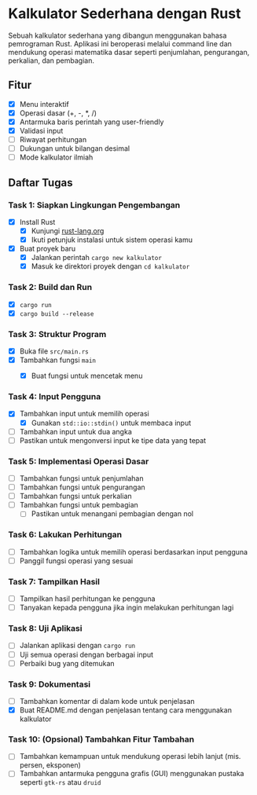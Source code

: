 # Kalkulator Sederhana dengan Rust

Sebuah kalkulator sederhana yang dibangun menggunakan bahasa pemrograman Rust. Aplikasi ini beroperasi melalui command line dan mendukung operasi matematika dasar seperti penjumlahan, pengurangan, perkalian, dan pembagian.

## Fitur

- [x] Menu interaktif
- [x] Operasi dasar (+, -, *, /)
- [x] Antarmuka baris perintah yang user-friendly
- [x] Validasi input
- [ ] Riwayat perhitungan
- [ ] Dukungan untuk bilangan desimal
- [ ] Mode kalkulator ilmiah

## Daftar Tugas

### Task 1: Siapkan Lingkungan Pengembangan
- [x] Install Rust
  - [x] Kunjungi [rust-lang.org](https://www.rust-lang.org/)
  - [x] Ikuti petunjuk instalasi untuk sistem operasi kamu
- [x] Buat proyek baru
  - [x] Jalankan perintah `cargo new kalkulator`
  - [x] Masuk ke direktori proyek dengan `cd kalkulator`

### Task 2: Build dan Run
- [x] `cargo run`
- [x] `cargo build --release`

### Task 3: Struktur Program
- [x] Buka file `src/main.rs`
- [x] Tambahkan fungsi `main`
  - [x] Buat fungsi untuk mencetak menu


### Task 4: Input Pengguna
- [x] Tambahkan input untuk memilih operasi
  - [x] Gunakan `std::io::stdin()` untuk membaca input
- [ ] Tambahkan input untuk dua angka
- [ ] Pastikan untuk mengonversi input ke tipe data yang tepat

### Task 5: Implementasi Operasi Dasar
- [ ] Tambahkan fungsi untuk penjumlahan
- [ ] Tambahkan fungsi untuk pengurangan
- [ ] Tambahkan fungsi untuk perkalian
- [ ] Tambahkan fungsi untuk pembagian
  - [ ] Pastikan untuk menangani pembagian dengan nol

### Task 6: Lakukan Perhitungan
- [ ] Tambahkan logika untuk memilih operasi berdasarkan input pengguna
- [ ] Panggil fungsi operasi yang sesuai

### Task 7: Tampilkan Hasil
- [ ] Tampilkan hasil perhitungan ke pengguna
- [ ] Tanyakan kepada pengguna jika ingin melakukan perhitungan lagi

### Task 8: Uji Aplikasi
- [ ] Jalankan aplikasi dengan `cargo run`
- [ ] Uji semua operasi dengan berbagai input
- [ ] Perbaiki bug yang ditemukan

### Task 9: Dokumentasi
- [ ] Tambahkan komentar di dalam kode untuk penjelasan
- [x] Buat README.md dengan penjelasan tentang cara menggunakan kalkulator

### Task 10: (Opsional) Tambahkan Fitur Tambahan
- [ ] Tambahkan kemampuan untuk mendukung operasi lebih lanjut (mis. persen, eksponen)
- [ ] Tambahkan antarmuka pengguna grafis (GUI) menggunakan pustaka seperti `gtk-rs` atau `druid`